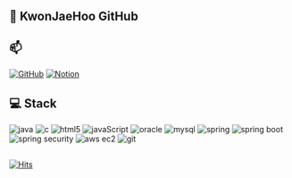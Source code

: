 ## 👋 KwonJaeHoo GitHub

## 📫 
<!-- github --> <!-- notion -->
<a href = "https://github.com/KwonJaeHoo"><img alt="GitHub" src="https://img.shields.io/badge/GitHub-100000?style=for-the-badge&logo=github&logoColor=white"/></a> 
<a href=""><img alt="Notion" src="https://img.shields.io/badge/Notion-000000?style=for-the-badge&logo=notion&logoColor=white"/></a>

## 💻 Stack</h3>

<p align="left">

<!-- java --> <!-- c --> <!-- html5 --><!-- javaScript --> <!-- oracle --><!-- mysql -->
<img alt="java" src="https://img.shields.io/badge/Java-ED8B00?style=for-the-badge&logo=openjdk&logoColor=white"/>
<img alt="c" src="https://img.shields.io/badge/C-00599C?style=for-the-badge&logo=c&logoColor=white"/>
<img alt="html5" src="https://img.shields.io/badge/HTML5-E34F26?style=for-the-badge&logo=html5&logoColor=white"/>
<img alt="javaScript" src="https://img.shields.io/badge/JavaScript-F7DF1E?style=for-the-badge&logo=JavaScript&logoColor=white"/>
<img alt="oracle" src="https://img.shields.io/badge/Oracle-F80000?style=for-the-badge&logo=oracle&logoColor=black"/>
<img alt="mysql" src="https://img.shields.io/badge/MySQL-005C84?style=for-the-badge&logo=mysql&logoColor=white"/>

<!-- spring --> <!-- spring boot --> <!-- spring security --> <!-- aws ec2 -->
<img alt="spring" src="https://img.shields.io/badge/Spring-6DB33F?style=for-the-badge&logo=spring&logoColor=white"/>
<img alt="spring boot" src="https://img.shields.io/badge/Spring%20Boot-6DB33F?style=for-the-badge&logo=Spring%20Boot&logoColor=white"/>
<img alt="spring security" src="https://img.shields.io/badge/Spring_Security-6DB33F?style=for-the-badge&logo=Spring-Security&logoColor=white"/>
<img alt="aws ec2" src="https://img.shields.io/badge/Amazon_AWS-FF9900?style=for-the-badge&logo=amazonec2&logoColor=white"/>


<!-- git -->
<img alt="git" src="https://img.shields.io/badge/GIT-E44C30?style=for-the-badge&logo=git&logoColor=white"/>
</p>

## 
<p align="left"> 
  
<!-- Hits -->
[![Hits](https://hits.seeyoufarm.com/api/count/incr/badge.svg?url=https%3A%2F%2Fgithub.com%2FKwonJaeHoo%2FKwonJaeHoo&count_bg=%2379C83D&title_bg=%23555555&icon=&icon_color=%23E7E7E7&title=hits&edge_flat=false)](https://hits.seeyoufarm.com)
</p>
